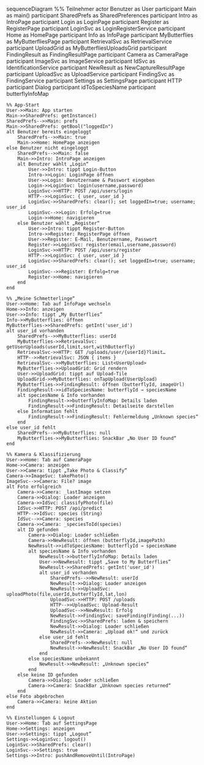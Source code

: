 sequenceDiagram
    %% Teilnehmer
    actor Benutzer as User
    participant Main as main()
    participant SharedPrefs as SharedPreferences
    participant Intro as IntroPage
    participant Login as LoginPage
    participant Register as RegisterPage
    participant LoginSvc as LoginRegisterService
    participant Home as HomePage
    participant Info as InfoPage
    participant MyButterflies as MyButterfliesPage
    participant RetrievalSvc as RetrievalService
    participant UploadGrid as MyButterfliesUploadsGrid
    participant FindingResult as FindingResultPage
    participant Camera as CameraPage
    participant ImageSvc as ImageService
    participant IdSvc as IdentificationService
    participant NewResult as NewCaptureResultPage
    participant UploadSvc as UploadService
    participant FindingSvc as FindingService
    participant Settings as SettingsPage
    participant HTTP
    participant Dialog
    participant idToSpeciesName
    participant butterflyInfoMap

    %% App-Start
    User->>Main: App starten
    Main->>SharedPrefs: getInstance()
    SharedPrefs-->>Main: prefs
    Main->>SharedPrefs: getBool("loggedIn")
    alt Benutzer bereits eingeloggt
        SharedPrefs-->>Main: true
        Main->>Home: HomePage anzeigen
    else Benutzer nicht eingeloggt
        SharedPrefs-->>Main: false
        Main->>Intro: IntroPage anzeigen
        alt Benutzer wählt „Login“
            User->>Intro: tippt Login-Button
            Intro->>Login: LoginPage öffnen
            User->>Login: Benutzername & Passwort eingeben
            Login->>LoginSvc: login(username,password)
            LoginSvc->>HTTP: POST /api/users/login
            HTTP-->>LoginSvc: { user, user_id }
            LoginSvc->>SharedPrefs: clear(); set loggedIn=true; username; user_id
            LoginSvc-->>Login: Erfolg=true
            Login->>Home: navigieren
        else Benutzer wählt „Register“
            User->>Intro: tippt Register-Button
            Intro->>Register: RegisterPage öffnen
            User->>Register: E-Mail, Benutzername, Passwort
            Register->>LoginSvc: register(email,username,password)
            LoginSvc->>HTTP: POST /api/users/register
            HTTP-->>LoginSvc: { user, user_id }
            LoginSvc->>SharedPrefs: clear(); set loggedIn=true; username; user_id
            LoginSvc-->>Register: Erfolg=true
            Register->>Home: navigieren
        end
    end

    %% „Meine Schmetterlinge“
    User->>Home: Tab auf InfoPage wechseln
    Home->>Info: anzeigen
    User->>Info: tippt „My Butterflies”
    Info->>MyButterflies: öffnen
    MyButterflies->>SharedPrefs: getInt('user_id')
    alt user_id vorhanden
        SharedPrefs-->>MyButterflies: userId
        MyButterflies->>RetrievalSvc: getUserUploads(userId,limit,sort,withButterfly)
        RetrievalSvc->>HTTP: GET /uploads/user/{userId}?limit…
        HTTP-->>RetrievalSvc: JSON { items }
        RetrievalSvc-->>MyButterflies: List<UserUpload>
        MyButterflies->>UploadGrid: Grid rendern
        User->>UploadGrid: tippt auf Upload-Tile
        UploadGrid->>MyButterflies: onTapUpload(UserUpload)
        MyButterflies->>FindingResult: öffnen (butterflyId, imageUrl)
        FindingResult->>idToSpeciesName: butterflyId → speciesName
        alt speciesName & Info vorhanden
            FindingResult->>butterflyInfoMap: Details laden
            FindingResult->>FindingResult: Detailseite darstellen
        else Information fehlt
            FindingResult->>FindingResult: Fehlermeldung „Unknown species“
        end
    else user_id fehlt
        SharedPrefs-->>MyButterflies: null
        MyButterflies->>MyButterflies: SnackBar „No User ID found“
    end

    %% Kamera & Klassifizierung
    User->>Home: Tab auf CameraPage
    Home->>Camera: anzeigen
    User->>Camera: tippt „Take Photo & Classify”
    Camera->>ImageSvc: takePhoto()
    ImageSvc-->>Camera: File? image
    alt Foto erfolgreich
        Camera->>Camera: _lastImage setzen
        Camera->>Dialog: Loader anzeigen
        Camera->>IdSvc: classifyPhoto(file)
        IdSvc->>HTTP: POST /api/predict
        HTTP-->>IdSvc: species (String)
        IdSvc-->>Camera: species
        Camera->>Camera: _speciesToId(species)
        alt ID gefunden
            Camera->>Dialog: Loader schließen
            Camera->>NewResult: öffnen (butterflyId,imagePath)
            NewResult->>idToSpeciesName: butterflyId → speciesName
            alt speciesName & Info vorhanden
                NewResult->>butterflyInfoMap: Details laden
                User->>NewResult: tippt „Save to My Butterflies”
                NewResult->>SharedPrefs: getInt('user_id')
                alt user_id vorhanden
                    SharedPrefs-->>NewResult: userId
                    NewResult->>Dialog: Loader anzeigen
                    NewResult->>UploadSvc: uploadPhoto(file,userId,butterflyId,lat,lon)
                    UploadSvc->>HTTP: POST /uploads
                    HTTP-->>UploadSvc: Upload-Result
                    UploadSvc-->>NewResult: Erfolg
                    NewResult->>FindingSvc: saveFinding(Finding(...))
                    FindingSvc->>SharedPrefs: laden & speichern
                    NewResult->>Dialog: Loader schließen
                    NewResult->>Camera: „Upload ok!“ und zurück
                else user_id fehlt
                    SharedPrefs-->>NewResult: null
                    NewResult->>NewResult: SnackBar „No User ID found“
                end
            else speciesName unbekannt
                NewResult->>NewResult: „Unknown species“
            end
        else keine ID gefunden
            Camera->>Dialog: Loader schließen
            Camera->>Camera: SnackBar „Unknown species returned“
        end
    else Foto abgebrochen
        Camera->>Camera: keine Aktion
    end

    %% Einstellungen & Logout
    User->>Home: Tab auf SettingsPage
    Home->>Settings: anzeigen
    User->>Settings: tippt „Logout”
    Settings->>LoginSvc: logout()
    LoginSvc->>SharedPrefs: clear()
    LoginSvc-->>Settings: true
    Settings->>Intro: pushAndRemoveUntil(IntroPage)
